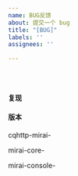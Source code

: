 ```yaml
---
name: BUG反馈
about: 提交一个 bug
title: "[BUG]"
labels: ''
assignees: ''

---
```


<!--在下面空白处简略描述你遇到的问题-->




<!--如果有控制台报错，请尽量在下面空白处附加全面的日志. (不建议截图)-->
```



```


#### 复现
<!--在这里简略说明如何让这个问题再次发生-->
<!--可使用 1.  2.  3.  的列表格式，或其他任意恰当的格式-->




#### 版本
cqhttp-mirai- ` ` <!--在``中填写你正在使用的版本号，如`0.2.2.3-embedded`-->

<!--如使用Actions中下载的本, 请在下方填写插件Commit版本-->


<!--如使用Embedded版本, 以下版本信息可不填-->
mirai-core-` `   

mirai-console-` `



<!--如有必要，你可以在下文继续添加其他信息-->
